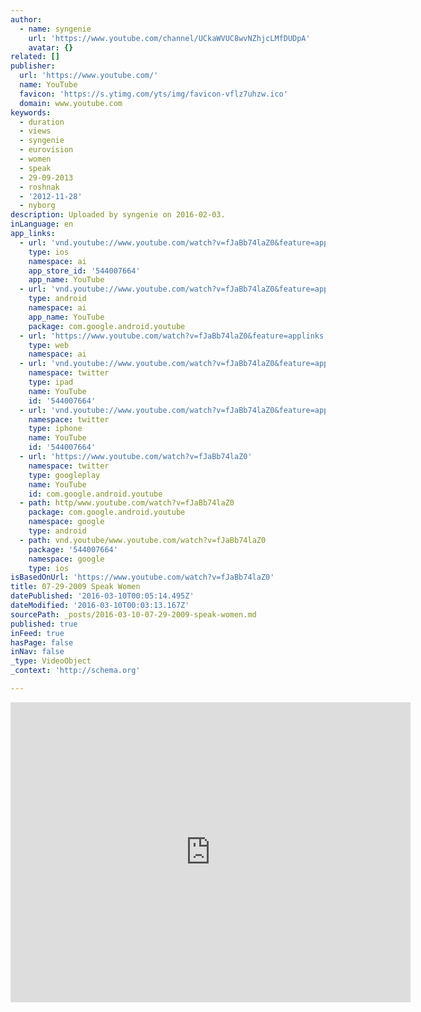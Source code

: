 ```yaml
---
author:
  - name: syngenie
    url: 'https://www.youtube.com/channel/UCkaWVUC8wvNZhjcLMfDUDpA'
    avatar: {}
related: []
publisher:
  url: 'https://www.youtube.com/'
  name: YouTube
  favicon: 'https://s.ytimg.com/yts/img/favicon-vflz7uhzw.ico'
  domain: www.youtube.com
keywords:
  - duration
  - views
  - syngenie
  - eurovision
  - women
  - speak
  - 29-09-2013
  - roshnak
  - '2012-11-28'
  - nyborg
description: Uploaded by syngenie on 2016-02-03.
inLanguage: en
app_links:
  - url: 'vnd.youtube://www.youtube.com/watch?v=fJaBb74laZ0&feature=applinks'
    type: ios
    namespace: ai
    app_store_id: '544007664'
    app_name: YouTube
  - url: 'vnd.youtube://www.youtube.com/watch?v=fJaBb74laZ0&feature=applinks'
    type: android
    namespace: ai
    app_name: YouTube
    package: com.google.android.youtube
  - url: 'https://www.youtube.com/watch?v=fJaBb74laZ0&feature=applinks'
    type: web
    namespace: ai
  - url: 'vnd.youtube://www.youtube.com/watch?v=fJaBb74laZ0&feature=applinks'
    namespace: twitter
    type: ipad
    name: YouTube
    id: '544007664'
  - url: 'vnd.youtube://www.youtube.com/watch?v=fJaBb74laZ0&feature=applinks'
    namespace: twitter
    type: iphone
    name: YouTube
    id: '544007664'
  - url: 'https://www.youtube.com/watch?v=fJaBb74laZ0'
    namespace: twitter
    type: googleplay
    name: YouTube
    id: com.google.android.youtube
  - path: http/www.youtube.com/watch?v=fJaBb74laZ0
    package: com.google.android.youtube
    namespace: google
    type: android
  - path: vnd.youtube/www.youtube.com/watch?v=fJaBb74laZ0
    package: '544007664'
    namespace: google
    type: ios
isBasedOnUrl: 'https://www.youtube.com/watch?v=fJaBb74laZ0'
title: 07-29-2009 Speak Women
datePublished: '2016-03-10T00:05:14.495Z'
dateModified: '2016-03-10T00:03:13.167Z'
sourcePath: _posts/2016-03-10-07-29-2009-speak-women.md
published: true
inFeed: true
hasPage: false
inNav: false
_type: VideoObject
_context: 'http://schema.org'

---
```

<iframe src="https://cdn.embedly.com/widgets/media.html?src=https%3A%2F%2Fwww.youtube.com%2Fembed%2FfJaBb74laZ0%3Ffeature%3Doembed&amp;url=https%3A%2F%2Fwww.youtube.com%2Fwatch%3Fv%3DfJaBb74laZ0&amp;image=https%3A%2F%2Fi.ytimg.com%2Fvi%2FfJaBb74laZ0%2Fhqdefault.jpg&amp;key=b7d04c9b404c499eba89ee7072e1c4f7&amp;type=text%2Fhtml&amp;schema=youtube" width="640" height="480" scrolling="no" frameborder="0" allowfullscreen="allowfullscreen" style=""></iframe>
